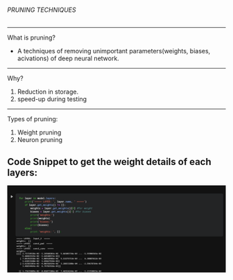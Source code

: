 ######  PRUNING TECHNIQUES
-------------------------------------------------------
What is pruning?
- A techniques of removing unimportant parameters(weights, biases,  acivations) of deep neural network.
--------------------------------------------------------
Why?
1. Reduction in storage.
2. speed-up during testing
--------------------------------------------------------

Types of pruning:
1. Weight pruning 
2. Neuron pruning 





Code Snippet to get the weight details of each layers:
----------------------------------------------------------
![Alt text](image.png)